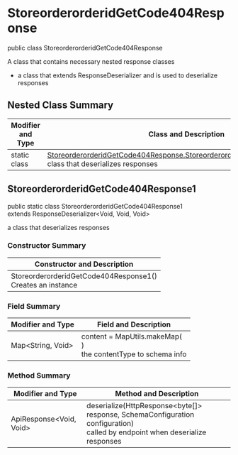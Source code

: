 # StoreorderorderidGetCode404Response

public class StoreorderorderidGetCode404Response

A class that contains necessary nested response classes
- a class that extends ResponseDeserializer and is used to deserialize responses

## Nested Class Summary
| Modifier and Type | Class and Description |
| ----------------- | --------------------- |
| static class | [StoreorderorderidGetCode404Response.StoreorderorderidGetCode404Response1](#storeorderorderidgetcode404response1)<br>class that deserializes responses |

## StoreorderorderidGetCode404Response1
public static class StoreorderorderidGetCode404Response1<br>
extends ResponseDeserializer<Void, Void, Void>

a class that deserializes responses

### Constructor Summary
| Constructor and Description |
| --------------------------- |
| StoreorderorderidGetCode404Response1()<br>Creates an instance |

### Field Summary
| Modifier and Type | Field and Description |
| ----------------- | --------------------- |
| Map<String, Void> | content =  MapUtils.makeMap(<br>)<br>the contentType to schema info |

### Method Summary
| Modifier and Type | Method and Description |
| ----------------- | ---------------------- |
| ApiResponse<Void, Void> | deserialize(HttpResponse<byte[]> response, SchemaConfiguration configuration)<br>called by endpoint when deserialize responses |
